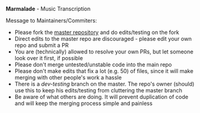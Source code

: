 **Marmalade** - Music Transcription

Message to Maintainers/Commiters:
*  Please fork the [master repository](http://github.com/didinium/marmalade) and do edits/testing on the fork
*  Direct edits to the master repo are discouraged - please edit your own repo and submit a PR
*  You are (technically) allowed to resolve your own PRs, but let someone look over it first, if possible
*  Please don't merge untested/unstable code into the main repo
*  Please don't make edits that fix a lot (e.g. 50) of files, since it will make merging with other people's work a hassle
*  There is a *dev-testing* branch on the master. The repo's owner (should) use this to keep his edits/testing from cluttering the master branch
*  Be aware of what others are doing. It will prevent duplication of code and will keep the merging process simple and painless
